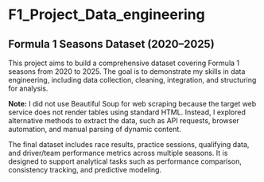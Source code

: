 # F1_Project_Data_engineering
## Formula 1 Seasons Dataset (2020–2025)

This project aims to build a comprehensive dataset covering Formula 1 seasons from 2020 to 2025. The goal is to demonstrate my skills in data engineering, including data collection, cleaning, integration, and structuring for analysis.

**Note:** I did not use Beautiful Soup for web scraping because the target web service does not render tables using standard HTML. Instead, I explored alternative methods to extract the data, such as API requests, browser automation, and manual parsing of dynamic content.

The final dataset includes race results, practice sessions, qualifying data, and driver/team performance metrics across multiple seasons. It is designed to support analytical tasks such as performance comparison, consistency tracking, and predictive modeling.
